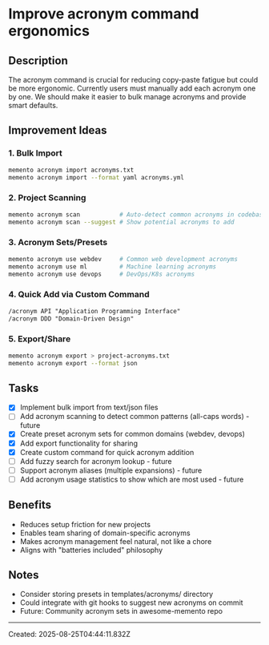 # Improve acronym command ergonomics

## Description
The acronym command is crucial for reducing copy-paste fatigue but could be more ergonomic. Currently users must manually add each acronym one by one. We should make it easier to bulk manage acronyms and provide smart defaults.

## Improvement Ideas

### 1. Bulk Import
```bash
memento acronym import acronyms.txt
memento acronym import --format yaml acronyms.yml
```

### 2. Project Scanning
```bash
memento acronym scan           # Auto-detect common acronyms in codebase
memento acronym scan --suggest # Show potential acronyms to add
```

### 3. Acronym Sets/Presets
```bash
memento acronym use webdev     # Common web development acronyms
memento acronym use ml         # Machine learning acronyms
memento acronym use devops     # DevOps/K8s acronyms
```

### 4. Quick Add via Custom Command
```markdown
/acronym API "Application Programming Interface"
/acronym DDD "Domain-Driven Design"
```

### 5. Export/Share
```bash
memento acronym export > project-acronyms.txt
memento acronym export --format json
```

## Tasks
- [x] Implement bulk import from text/json files
- [ ] Add acronym scanning to detect common patterns (all-caps words) - future
- [x] Create preset acronym sets for common domains (webdev, devops)
- [x] Add export functionality for sharing
- [x] Create custom command for quick acronym addition
- [ ] Add fuzzy search for acronym lookup - future
- [ ] Support acronym aliases (multiple expansions) - future
- [ ] Add acronym usage statistics to show which are most used - future

## Benefits
- Reduces setup friction for new projects
- Enables team sharing of domain-specific acronyms
- Makes acronym management feel natural, not like a chore
- Aligns with "batteries included" philosophy

## Notes
- Consider storing presets in templates/acronyms/ directory
- Could integrate with git hooks to suggest new acronyms on commit
- Future: Community acronym sets in awesome-memento repo

---
Created: 2025-08-25T04:44:11.832Z
